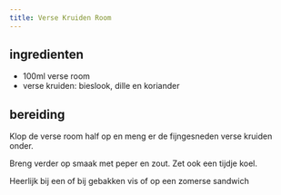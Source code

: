 ```yaml
---
title: Verse Kruiden Room
---
```


##  ingredienten 
* 100ml verse room
* verse kruiden: bieslook, dille en koriander

##  bereiding 
Klop de verse room half op en meng er de fijngesneden verse kruiden onder. 

Breng verder op smaak met peper en zout. Zet ook een tijdje koel.

Heerlijk bij een  of bij gebakken vis of op een zomerse  sandwich

